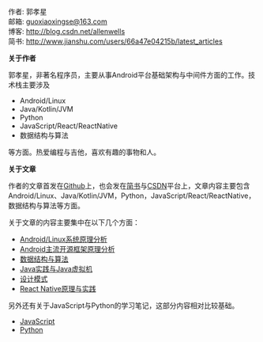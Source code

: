 作者: 郭孝星  
邮箱: guoxiaoxingse@163.com  
博客: http://blog.csdn.net/allenwells   
简书: http://www.jianshu.com/users/66a47e04215b/latest_articles  

**关于作者**

郭孝星，非著名程序员，主要从事Android平台基础架构与中间件方面的工作。技术栈主要涉及

- Android/Linux
- Java/Kotlin/JVM
- Python
- JavaScript/React/ReactNative
- 数据结构与算法

等方面。热爱编程与吉他，喜欢有趣的事物和人。

**关于文章**

作者的文章首发在[Github](https://github.com/guoxiaoxing)上，也会发在[简书](http://www.jianshu.com/users/66a47e04215b/latest_articles)与[CSDN](http://blog.csdn.net/allenwells)平台上，文章内容主要包含Android/Linux、Java/Kotlin/JVM，Python，JavaScript/React/ReactNative，数据结构与算法等方面。

关于文章的内容主要集中在以下几个方面：

- [Android/Linux系统原理分析](https://github.com/guoxiaoxing/android-open-source-project-analysi/blob/master/README.md)
- [Android主流开源框架原理分析](https://github.com/guoxiaoxing/android-open-framwork-analysis/blob/master/README.md)
- [数据结构与算法](https://github.com/guoxiaoxing?tab=repositories/blob/master/README.md)
- [Java实践与Java虚拟机](https://github.com/guoxiaoxing?tab=repositories/blob/master/README.md)
- [设计模式](https://github.com/guoxiaoxing/android-open-source-project-analysis/blob/master/README.md)
- [React Native原理与实践](https://github.com/guoxiaoxing/react-native/blob/master/README.md)

另外还有关于JavaScript与Python的学习笔记，这部分内容相对比较基础。

- [JavaScript](https://github.com/guoxiaoxing/web-front-end-learning-route/blob/master/README.md)
- [Python](https://github.com/guoxiaoxing/python/blob/master/README.md)
